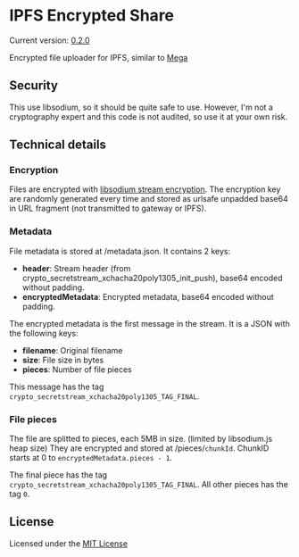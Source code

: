 # IPFS Encrypted Share

Current version: [0.2.0](https://ipfs.io/ipfs/QmWMgNFubY2fg67kTmPofmG4esnSJf8CK89u9XPNLMYpm7/)

Encrypted file uploader for IPFS, similar to [Mega](https://mega.co.nz/)

## Security

This use libsodium, so it should be quite safe to use. However, I'm not a cryptography expert and this code is not audited, so use it at your own risk.

## Technical details

### Encryption

Files are encrypted with [libsodium stream encryption](https://download.libsodium.org/doc/secret-key_cryptography/secretstream.html). The encryption key are randomly generated every time and stored as urlsafe unpadded base64 in URL fragment (not transmitted to gateway or IPFS).

### Metadata

File metadata is stored at /metadata.json. It contains 2 keys:

-   **header**: Stream header (from crypto_secretstream_xchacha20poly1305_init_push), base64 encoded without padding.
-   **encryptedMetadata**: Encrypted metadata, base64 encoded without padding.

The encrypted metadata is the first message in the stream. It is a JSON with the following keys:

-   **filename**: Original filename
-   **size**: File size in bytes
-   **pieces**: Number of file pieces

This message has the tag `crypto_secretstream_xchacha20poly1305_TAG_FINAL`.

### File pieces

The file are splitted to pieces, each 5MB in size. (limited by libsodium.js heap size) They are encrypted and stored at /pieces/`chunkId`. ChunkID starts at 0 to `encryptedMetadata.pieces - 1`.

The final piece has the tag `crypto_secretstream_xchacha20poly1305_TAG_FINAL`. All other pieces has the tag `0`.

## License

Licensed under the [MIT License](LICENSE)
